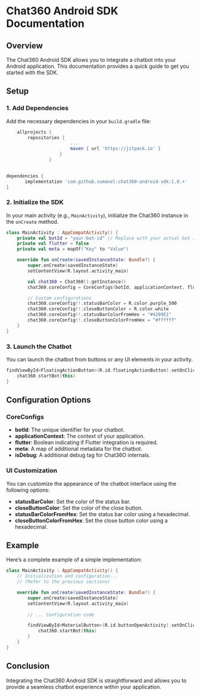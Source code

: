 # Chat360 Android SDK Documentation

## Overview
The Chat360 Android SDK allows you to integrate a chatbot into your Android application. This documentation provides a quick guide to get you started with the SDK.


## Setup

### 1. Add Dependencies
Add the necessary dependencies in your `build.gradle` file:

```groovy 
    allprojects {
	    repositories {
	                    ...
		                maven { url 'https://jitpack.io' }   
                    }
                }
                     
```

```groovy
dependencies {
       implementation 'com.github.sumanel:chat360-android-sdk:1.0.+'
}
```

### 2. Initialize the SDK
In your main activity (e.g., `MainActivity`), initialize the Chat360 instance in the `onCreate` method.

```kotlin
class MainActivity : AppCompatActivity() {
    private val botId = "your-bot-id" // Replace with your actual bot ID
    private val flutter = false
    private val meta = mapOf("Key" to "Value")

    override fun onCreate(savedInstanceState: Bundle?) {
        super.onCreate(savedInstanceState)
        setContentView(R.layout.activity_main)

        val chat360 = Chat360().getInstance()
        chat360.coreConfig = CoreConfigs(botId, applicationContext, flutter, meta, false)

        // Custom configurations
        chat360.coreConfig!!.statusBarColor = R.color.purple_500
        chat360.coreConfig!!.closeButtonColor = R.color.white
        chat360.coreConfig!!.statusBarColorFromHex = "#4299E1"
        chat360.coreConfig!!.closeButtonColorFromHex = "#ffffff"
    }
}
```

### 3. Launch the Chatbot
You can launch the chatbot from buttons or any UI elements in your activity.

```kotlin
findViewById<FloatingActionButton>(R.id.floatingActionButton).setOnClickListener {
    chat360.startBot(this)
}
```

## Configuration Options

### CoreConfigs
- **botId**: The unique identifier for your chatbot.
- **applicationContext**: The context of your application.
- **flutter**: Boolean indicating if Flutter integration is required.
- **meta**: A map of additional metadata for the chatbot.
- **isDebug**: A additional debug tag for  Chat36O internals.


### UI Customization
You can customize the appearance of the chatbot interface using the following options:

- **statusBarColor**: Set the color of the status bar.
- **closeButtonColor**: Set the color of the close button.
- **statusBarColorFromHex**: Set the status bar color using a hexadecimal.
- **closeButtonColorFromHex**: Set the close button color using a hexadecimal.

## Example
Here’s a complete example of a simple implementation:

```kotlin
class MainActivity : AppCompatActivity() {
    // Initialization and configuration...
    // (Refer to the previous sections)

    override fun onCreate(savedInstanceState: Bundle?) {
        super.onCreate(savedInstanceState)
        setContentView(R.layout.activity_main)
        
        // ... Configuration code

        findViewById<MaterialButton>(R.id.buttonOpenActivity).setOnClickListener {
            chat360.startBot(this)
        }
    }
}
```

## Conclusion
Integrating the Chat360 Android SDK is straightforward and allows you to provide a seamless chatbot experience within your application.
